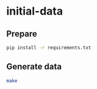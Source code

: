 # initial-data

## Prepare

```sh
pip install -r requirements.txt
```


## Generate data

```sh
make
```

